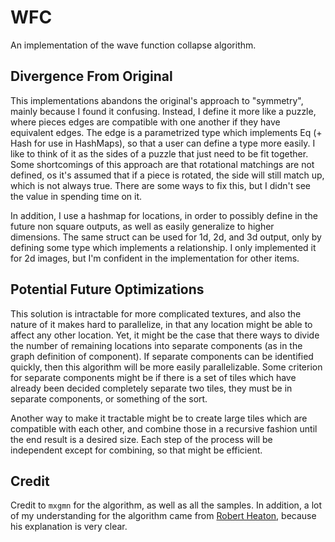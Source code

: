 # WFC

An implementation of the wave function collapse algorithm.

## Divergence From Original

This implementations abandons the original's approach to "symmetry", mainly because I found it
confusing. Instead, I define it more like a puzzle, where pieces edges are compatible with one
another if they have equivalent edges. The edge is a parametrized type which implements Eq (+
Hash for use in HashMaps), so that a user can define a type more easily. I like to think of it
as the sides of a puzzle that just need to be fit together. Some shortcomings of this approach
are that rotational matchings are not defined, os it's assumed that if a piece is rotated, the
side will still match up, which is not always true. There are some ways to fix this, but I
didn't see the value in spending time on it.

In addition, I use a hashmap for locations, in order to possibly define in the future non square
outputs, as well as easily generalize to higher dimensions. The same struct can be used for 1d,
2d, and 3d output, only by defining some type which implements a relationship. I only
implemented it for 2d images, but I'm confident in the implementation for other items.

## Potential Future Optimizations

This solution is intractable for more complicated textures, and also the nature of it makes hard
to parallelize, in that any location might be able to affect any other location. Yet, it might
be the case that there ways to divide the number of remaining locations into separate
components (as in the graph definition of component). If separate components can be identified
quickly, then this algorithm will be more easily parallelizable. Some criterion for separate
components might be if there is a set of tiles which have already been decided completely
separate two tiles, they must be in separate components, or something of the sort.

Another way to make it tractable might be to create large tiles which are compatible with each
other, and combine those in a recursive fashion until the end result is a desired size. Each
step of the process will be independent except for combining, so that might be efficient.

## Credit

Credit to `mxgmn` for the algorithm, as well as all the samples. In addition, a lot of my
understanding for the algorithm came from [Robert Heaton][simple explanation], because his
explanation is very clear.

[simple explanation]: https://robertheaton.com/2018/12/17/wavefunction-collapse-algorithm/
